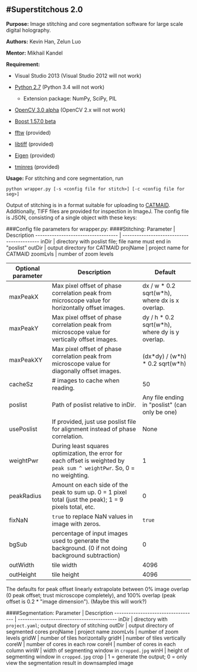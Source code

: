 #Superstitchous 2.0
------------------
**Purpose:** Image stitching and core segmentation software for large scale digital holography.

**Authors:** Kevin Han, Zelun Luo

**Mentor:** Mikhail Kandel

**Requirement:** 

* Visual Studio 2013 (Visual Studio 2012 will not work)

* [Python 2.7](https://www.python.org/downloads/) (Python 3.4 will not work)
    * Extension package: NumPy, SciPy, PIL
* [OpenCV 3.0 alpha](http://sourceforge.net/projects/opencvlibrary/files/opencv-win/3.0.0-alpha/) (OpenCV 2.x will not work)

* [Boost 1.57.0 beta](http://www.boost.org/)

* [fftw](http://www.fftw.org/download.html) (provided)

* [libtiff](http://download.osgeo.org/libtiff/) (provided)

* [Eigen](http://eigen.tuxfamily.org/index.php?title=Main_Page) (provided)

* [tminres](https://code.google.com/p/tminres/) (provided)

**Usage:**
For stitching and core segmentation, run

`python wrapper.py [-s <config file for stitch>] [-c <config file for seg>]`

Output of stitching is in a format suitable for uploading to [CATMAID](http://catmaid.org/index.html). Additionally, TIFF files are provided for inspection in ImageJ. The config file is JSON, consisting of a single object with these keys:

###Config file parameters for wrapper.py:
####Stitching:
Parameter                           | Description
----------------------------------- | ------------------------------------------
inDir                               | directory with poslist file; file name must end in "poslist"
outDir                              | output directory for CATMAID
projName                            | project name for CATMAID
zoomLvls                            | number of zoom levels


Optional parameter                  | Description | Default
----------------------------------- | ----------- | -------
maxPeakX                            | Max pixel offset of phase correlation peak from microscope value for horizontally offset images. | dx / w \* 0.2 sqrt(w\*h), where dx is x overlap.
maxPeakY                            | Max pixel offset of phase correlation peak from microscope value for vertically offset images. | dy / h \* 0.2 sqrt(w\*h), where dy is y overlap.
maxPeakXY                           | Max pixel offset of phase correlation peak from microscope value for diagonally offset images. | (dx\*dy) / (w\*h) \* 0.2 sqrt(w\*h)
cacheSz                             | # images to cache when reading. | 50
poslist                             | Path of poslist relative to inDir. | Any file ending in "poslist" (can only be one)
usePoslist                          | If provided, just use poslist file for alignment instead of phase correlation. | None
weightPwr                           | During least squares optimization, the error for each offset is weighted by `peak sum ^ weightPwr`. So, 0 = no weighting. | 1
peakRadius                          | Amount on each side of the peak to sum up. 0 = 1 pixel total (just the peak); 1 = 9 pixels total, etc. | 0
fixNaN                              | `true` to replace NaN values in image with zeros. | `true`
bgSub                               | percentage of input images used to generate the background. (0 if not doing background subtraction) | 0
outWidth                           	| tile width | 4096
outHeight                      		| tile height | 4096

The defaults for peak offset linearly extrapolate between 0% image overlap (0 peak offset; trust microscope completely), and 100% overlap (peak offset is 0.2 * "image dimension"). (Maybe this will work?)

####Segmentation:
Parameter                           | Description
----------------------------------- | ------------------------------------------
inDir                               | directory with `project.yaml`; output directory of stitching
outDir                              | output directory of segmented cores
projName                            | project name
zoomLvls                            | number of zoom levels
gridW                               | number of tiles horizontally
gridH                               | number of tiles vertically
coreW                               | number of cores in each row
coreH                               | number of cores in each column
winW                                | width of segmenting window in `cropped.jpg`
winH                                | height of segmenting window in `cropped.jpg`
crop                                | 1 = generate the output; 0 = only view the segmentation result in downsampled image